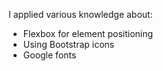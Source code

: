 
I applied various knowledge about:
- Flexbox for element positioning
- Using Bootstrap icons
- Google fonts
